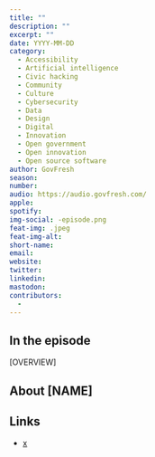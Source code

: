 ```yaml
---
title: ""
description: ""
excerpt: ""
date: YYYY-MM-DD
category:
  - Accessibility
  - Artificial intelligence
  - Civic hacking
  - Community
  - Culture
  - Cybersecurity
  - Data
  - Design
  - Digital
  - Innovation
  - Open government
  - Open innovation
  - Open source software
author: GovFresh
season: 
number: 
audio: https://audio.govfresh.com/
apple: 
spotify: 
img-social: -episode.png
feat-img: .jpeg
feat-img-alt: 
short-name: 
email: 
website: 
twitter: 
linkedin: 
mastodon: 
contributors:
  - 
---
```


## In the episode

[OVERVIEW]

## About [NAME]

## Links

* [x](x)
